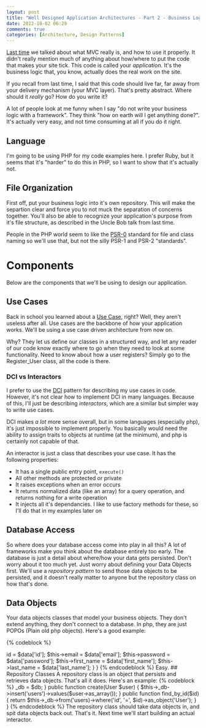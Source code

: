 ```yaml
---
layout: post
title: "Well Designed Application Architectures - Part 2 - Business Logic"
date: 2012-10-02 06:29
comments: true
categories: [Architecture, Design Patterns]
---
```


[Last time](/blog/2012/09/25/well-designed-application-architectures-part-1/) we talked about what MVC really is, and how to use it properly. It didn't really mention much of anything about how/where to put the code that makes your site tick. This code is called your *application*. It's the business logic that, you know, actually does the real work on the site.

If you recall from last time, I said that this code should live far, far away from your delivery mechanism (your MVC layer). That's pretty abstract. Where should it *really* go? How do you write it?

A lot of people look at me funny when I say "do not write your business logic with a framework". They think "how on earth will I get anything done?". It's actually very easy, and not time consuming at all if you do it right.

## Language

I'm going to be using PHP for my code examples here. I prefer Ruby, but it seems that it's "harder" to do this in PHP, so I want to show that it's actually not.

## File Organization

First off, put your business logic into it's own repository. This will make the separtion clear and force you to not muck the separation of concerns together. You'll also be able to recognize your application's purpose from it's file structure, as described in the Uncle Bob talk from last time.

People in the PHP world seem to like the [PSR-0](https://github.com/php-fig/fig-standards/blob/master/accepted/PSR-0.md) standard for file and class naming so we'll use that, but not the silly PSR-1 and PSR-2 "standards".

# Components

Below are the components that we'll be using to design our application.

## Use Cases

Back in school you learned about a [Use Case](http://en.wikipedia.org/wiki/Use_case), right? Well, they aren't useless after all. Use cases are the backbone of how your application works. We'll be using a use case driven architecture from now on.

Why? They let us define our classes in a structured way, and let any reader of our code know exactly where to go when they need to look at some functionality. Need to know about how a user registers? Simply go to the Register_User class, all the code is there.

### DCI vs Interactors

I prefer to use the [DCI](http://en.wikipedia.org/wiki/Data,_context_and_interaction) pattern for describing my use cases in code. However, it's not clear how to implement DCI in many languages. Because of this, I'll just be describing *interactors*, which are a similar but simpler way to write use cases.

DCI makes *a lot* more sense overall, but in some languages (especially php), it's just impossible to implement properly. You basically would need the ability to assign traits to objects at runtime (at the minimum), and php is certainly not capable of that.

An interactor is just a class that describes your use case. It has the following properties:

  - It has a single public entry point, `execute()`
  - All other methods are protected or private
  - It raises exceptions when an error occurs
  - It returns normalized data (like an array) for a query operation, and returns nothing for a write operation
  - It injects all it's dependancies. I like to use factory methods for these, so I'll do that in my examples later on

## Database Access

So where does your database access come into play in all this? A lot of frameworks make you think about the database entirely too early. The database is just a detail about where/how your data gets persisted. Don't worry about it too much yet. Just worry about defining your Data Objects first. We'll use a *repository pattern* to send those data objects to be persisted, and it doesn't really matter to anyone but the repository class on how that's done.

## Data Objects

Your data objects classes that model your business objects. They don't extend anything, they don't connect to a database. In php, they are just POPOs (Plain old php objects). Here's a good example:

{% codeblock %}
<?php

class User
{
  public $id;
  public $email;
  public $password;
  public $first_name;
  public $last_name;

  public function __construct($data)
  {
    $this->id = $data['id'];
    $this->email = $data['email'];
    $this->password = $data['password'];
    $this->first_name = $data['first_name'];
    $this->last_name = $data['last_name'];
  }
}
{% endcodeblock %}

Easy.

## Repository Classes

A repository class is an object that persists and retrieves data objects. That's all it does. Here's an example:

{% codeblock %}
<?php

class User_Repository implements Repository
{
  protected $_db;

  public function __construct(Database $db)
  {
    $this->_db = $db;
  }

  public function create(User $user)
  {
    $this->_db->insert('users')->values($user->as_array());
  }

  public function find_by_id($id)
  {
    return $this->_db->from('users)->where('id', '=', $id)->as_object('User');
  }
}
{% endcodeblock %}

The repository class should take data objects in, and spit data objects back out. That's it.

Next time we'll start building an actual interactor.
